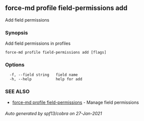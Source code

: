 ## force-md profile field-permissions add

Add field permissions

### Synopsis

Add field permissions in profiles

```
force-md profile field-permissions add [flags]
```

### Options

```
  -f, --field string   field name
  -h, --help           help for add
```

### SEE ALSO

* [force-md profile field-permissions](force-md_profile_field-permissions.md)	 - Manage field permissions

###### Auto generated by spf13/cobra on 27-Jan-2021
